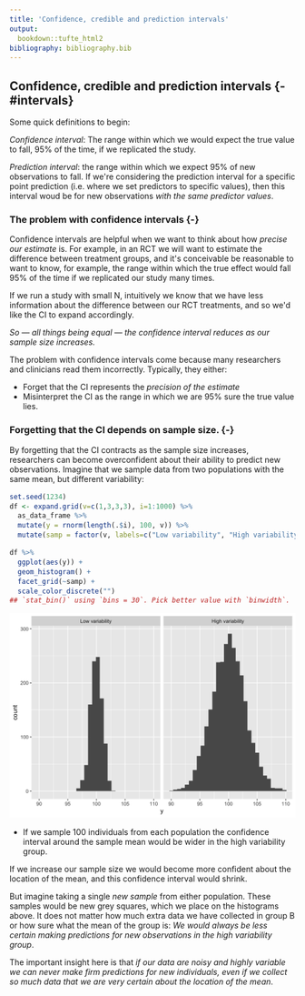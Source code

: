 ```yaml
---
title: 'Confidence, credible and prediction intervals'
output:
  bookdown::tufte_html2
bibliography: bibliography.bib
---
```





## Confidence, credible and prediction intervals {- #intervals}


Some quick definitions to begin:

<!-- TODO: EXPAND ON THESE DEFINITIONS AND USE GRAPHICS AND PLOTS TO ILLUSTRATE -->

*Confidence interval*: The range within which we would expect the true value to fall, 95% of the time, if we replicated the study. 

*Prediction interval*: the range within which we expect 95% of new observations to fall. If we're considering the prediction interval for a specific point prediction (i.e. where we set predictors to specific values), then this interval woud be for new observations *with the same predictor values*.


### The problem with confidence intervals {-}

Confidence intervals are helpful when we want to think about how *precise our estimate* is. For example, in an RCT we will want to estimate the difference between treatment groups, and it's conceivable be reasonable to want to know, for example, the range within which the true effect would fall 95% of the time if we replicated our study many times.

If we run a study with small N, intuitively we know that we have less information about the difference between our RCT treatments, and so we'd like the CI to expand accordingly.

*So — all things being equal — the confidence interval reduces as our sample size increases.*


The problem with confidence intervals come because many researchers and clinicians read them incorrectly. Typically, they either:

- Forget that the CI represents the *precision of the estimate*
- Misinterpret the CI as the range in which we are 95% sure the true value lies.


### Forgetting that the CI depends on sample size. {-}

By forgetting that the CI contracts as the sample size increases, researchers can become overconfident about their ability to predict new observations. Imagine that we sample data from two populations with the same mean, but different variability:


```r
set.seed(1234)
df <- expand.grid(v=c(1,3,3,3), i=1:1000) %>% 
  as_data_frame %>%
  mutate(y = rnorm(length(.$i), 100, v)) %>% 
  mutate(samp = factor(v, labels=c("Low variability", "High variability")))
```



```r
df %>% 
  ggplot(aes(y)) + 
  geom_histogram() + 
  facet_grid(~samp) +
  scale_color_discrete("")
## `stat_bin()` using `bins = 30`. Pick better value with `binwidth`.
```

<img src="confidence-vs-prediction-intervals_files/figure-html/unnamed-chunk-3-1.png" width="672" />


- If we sample 100 individuals from each population the confidence interval around the sample mean would be wider in the high variability group. 

If we increase our sample size we would become more confident about the location of the mean, and this confidence interval would shrink.

But imagine taking a single *new sample* from either population. These samples would be new grey squares, which we place on the histograms above. It does not matter how much extra data we have collected in group B or how sure what the mean of the group is: *We would always be less certain making predictions for new observations in the high variability group*.

The important insight here is that *if our data are noisy and highly variable we can never make firm predictions for new individuals, even if we collect so much data that we are very certain about the location of the mean*.


<!-- 


### But should I report the CI or not? {-}



 -->




